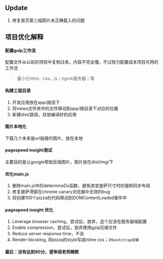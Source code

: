 ## Update
1. 修复首页第三幅图片未正确载入的问题

## 项目优化解释
#### 配置gulp工作流
配置文件从以前的项目中复制过来，内容不完全懂，不过努力配置成本项目可用的工作流
>最小化html，css，js；ngrok服务器；等

#### 构建工程目录
1. 开发应用放在app/路径下
2. 将views文件夹中的文件移动到app/根目录下对应的位置
3. 新建dist/路径，存放编译好的应用
#### 图片本地化
下载几个本来是url链接的图片，放在本地
#### pagespeed insight测试
主要目的是让google帮助压缩图片，图片放在dist/img/下
#### 优化main.js
1. 删除main.js中的determineDx函数，避免改变披萨尺寸时的强制同步布局
2. 修复披萨滑窗在chrome canary浏览器中无效的bug
3. 将创建100个pizza的代码移动到DOMContentLoaded事件中

#### pagespeed insight 优化
1. Leverage browser caching，尝试后，放弃，这个应该在服务器端配置
2. Enable compression，尝试后，放弃使用gzip压缩文件
3. Reduce server response time，不会
4. Render-blcoking, 将pizza的style写成inline css；`对bootstrap没辙`
#### 最后：没有达到90分，望审阅老师赐教
